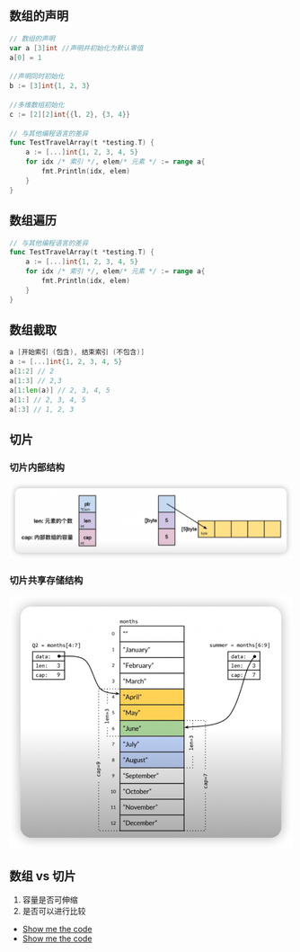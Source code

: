 ## 数组的声明

```go
// 数组的声明
var a [3]int //声明并初始化为默认零值
a[0] = 1

//声明同时初始化
b := [3]int{1, 2, 3}

//多维数组初始化
c := [2][2]int{{l, 2}, {3, 4}} 

// 与其他编程语言的差异
func TestTravelArray(t *testing.T) {
	a := [...]int{1, 2, 3, 4, 5}
	for idx /* 索引 */, elem/* 元素 */ := range a{
	    fmt.Println(idx, elem)	
    }
}
```

## 数组遍历

```go
// 与其他编程语言的差异
func TestTravelArray(t *testing.T) {
	a := [...]int{1, 2, 3, 4, 5}
	for idx /* 索引 */, elem/* 元素 */ := range a{
	    fmt.Println(idx, elem)	
    }
}
```

## 数组截取

```go
a [开始索引 (包含), 结束索引 (不包含)]
a := [...]int{1, 2, 3, 4, 5}
a[1:2] // 2
a[1:3] // 2,3
a[1:len(a)] // 2, 3, 4, 5
a[1:] // 2, 3, 4, 5
a[:3] // 1, 2, 3
```

## 切片

### 切片内部结构

![](../../img/7.png)

### 切片共享存储结构

![](../../img/8.png)

## 数组 vs 切片

1. 容量是否可伸缩
2. 是否可以进行比较

- [Show me the code](array_test.go)
- [Show me the code](slice_test.go)

